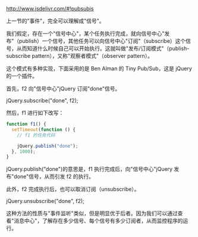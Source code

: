 http://www.jsdelivr.com/#!pubsubjs

上一节的"事件"，完全可以理解成"信号"。

我们假定，存在一个"信号中心"，某个任务执行完成，就向信号中心"发布"（publish）一个信号，其他任务可以向信号中心"订阅"（subscribe）这个信号，从而知道什么时候自己可以开始执行。这就叫做"发布/订阅模式"（publish-subscribe pattern），又称"观察者模式"（observer pattern）。

这个模式有多种实现，下面采用的是 Ben Alman 的 Tiny Pub/Sub，这是 jQuery 的一个插件。

首先，f2 向"信号中心"jQuery 订阅"done"信号。

jQuery.subscribe("done", f2);

然后，f1 进行如下改写：

```js
function f1() {
  setTimeout(function () {
    // f1 的任务代码

    jQuery.publish("done");
  }, 1000);
}
```

jQuery.publish("done")的意思是，f1 执行完成后，向"信号中心"jQuery 发布"done"信号，从而引发 f2 的执行。

此外，f2 完成执行后，也可以取消订阅（unsubscribe）。

jQuery.unsubscribe("done", f2);

这种方法的性质与"事件监听"类似，但是明显优于后者。因为我们可以通过查看"消息中心"，了解存在多少信号、每个信号有多少订阅者，从而监控程序的运行。
